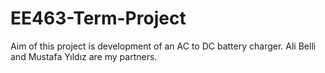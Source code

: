 # EE463-Term-Project
Aim of this project is development of an AC to DC battery charger. Ali Belli and Mustafa Yıldız are my partners.
